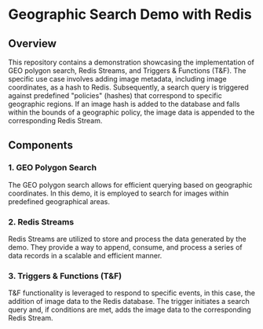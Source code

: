 # Geographic Search Demo with Redis

## Overview

This repository contains a demonstration showcasing the implementation of GEO polygon search, Redis Streams, and Triggers & Functions (T&F). The specific use case involves adding image metadata, including image coordinates, as a hash to Redis. Subsequently, a search query is triggered against predefined "policies" (hashes) that correspond to specific geographic regions. If an image hash is added to the database and falls within the bounds of a geographic policy, the image data is appended to the corresponding Redis Stream.

## Components

### 1. GEO Polygon Search

The GEO polygon search allows for efficient querying based on geographic coordinates. In this demo, it is employed to search for images within predefined geographical areas.

### 2. Redis Streams

Redis Streams are utilized to store and process the data generated by the demo. They provide a way to append, consume, and process a series of data records in a scalable and efficient manner.

### 3. Triggers & Functions (T&F)

T&F functionality is leveraged to respond to specific events, in this case, the addition of image data to the Redis database. The trigger initiates a search query and, if conditions are met, adds the image data to the corresponding Redis Stream.


